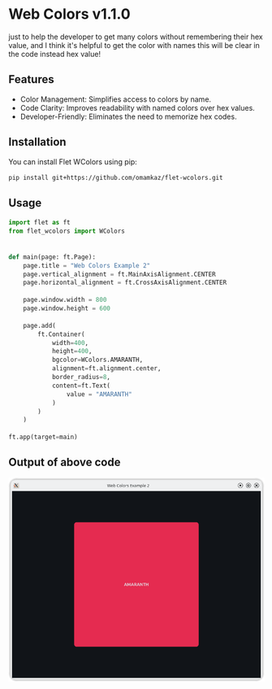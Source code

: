 # Web Colors v1.1.0

just to help the developer to get many colors without remembering their hex value, and I think it's helpful to get the color with names this will be clear in the code instead hex value!

## Features

- Color Management: Simplifies access to colors by name.
- Code Clarity: Improves readability with named colors over hex values.
- Developer-Friendly: Eliminates the need to memorize hex codes.

## Installation
You can install Flet WColors using pip:

```bash
pip install git+https://github.com/omamkaz/flet-wcolors.git
```

## Usage

```python
import flet as ft
from flet_wcolors import WColors


def main(page: ft.Page):
    page.title = "Web Colors Example 2"
    page.vertical_alignment = ft.MainAxisAlignment.CENTER
    page.horizontal_alignment = ft.CrossAxisAlignment.CENTER

    page.window.width = 800
    page.window.height = 600

    page.add(
        ft.Container(
            width=400,
            height=400,
            bgcolor=WColors.AMARANTH,
            alignment=ft.alignment.center,
            border_radius=8,
            content=ft.Text(
                value = "AMARANTH"
            )
        )
    )

ft.app(target=main)
```

## Output of above code

![Example 2](media/example_2.png)
